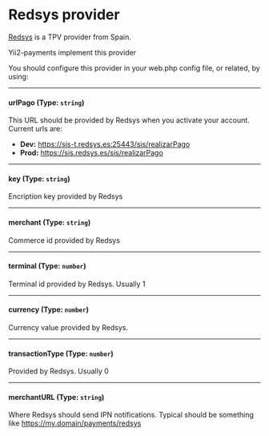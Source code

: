 # Redsys provider

[Redsys](http://www.redsys.es/) is a TPV provider from Spain.

Yii2-payments implement this provider

You should configure this provider in your web.php config file, or related, by using:

---
#### urlPago (Type: `string`)

This URL should be provided by Redsys when you activate your account.
Current urls are:

 - **Dev:** https://sis-t.redsys.es:25443/sis/realizarPago
 - **Prod:** https://sis.redsys.es/sis/realizarPago

---
#### key (Type: `string`)

Encription key provided by Redsys

---
#### merchant (Type: `string`)

Commerce id provided by Redsys

---
#### terminal (Type: `number`)

Terminal id provided by Redsys. Usually 1

---
#### currency (Type: `number`)

Currency value provided by Redsys.

---
#### transactionType (Type: `number`)

Provided by Redsys. Usually 0

---
#### merchantURL (Type: `string`)

Where Redsys should send IPN notifications. Typical should be something like
https://my.domain/payments/redsys

